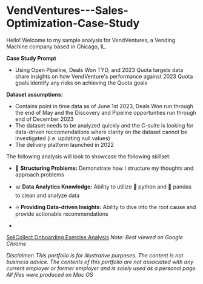 # VendVentures---Sales-Optimization-Case-Study
Hello! Welcome to my sample analysis for VendVentures, a Vending Machine company based in Chicago, IL. <br>

**Case Study Prompt**
- Using Open Pipeline, Deals Won TYD, and 2023 Quota targets data share insights on how VendVenture's performance against 2023 Quota goals identify any risks on achieving the Quota goals
 
**Dataset assumptions:**
- Contains point in time data as of June 1st 2023, Deals Won run through the end of May and the Discovery and Pipeline opportunties run through end of December 2023
- The dataset needs to be analyzed quickly and the C-suite is looking for data-driven reccomendations where clarity on the dataset cannot be investigated (i.e. updating null values)
- The delivery platform launched in 2022

The following analysis will look to showcase the following skillset:
- 🎯 **Structuring Problems:** Demonstrate how I structure my thoughts and approach problems 
- 📊 **Data Analytics Knowledge:** Ability to utilize 🐍 python and 🐼 pandas to clean and analyze data
- 🔥 **Providing Data-driven Insights:** Ability to dive into the root cause and provide actionable recommendations

- 
[SellCollect Onboarding Exercise Analysis](https://github.com/Vibhesh91/SellCollect-Tableau-Showcase/blob/0089b7b1df7d8f7658a7eb381791301ad66ab734/SellCollect%20Seller%20Onboarding%20Exercise.ipynb)
_Note: Best viewed on Google Chrome_

_Disclaimer: This portfolio is for illustrative purposes. The content is not business advice. The contents of this portfolio are not associated with any current employer or former employer and is solely used as a personal page. All files were produced on Mac OS_
